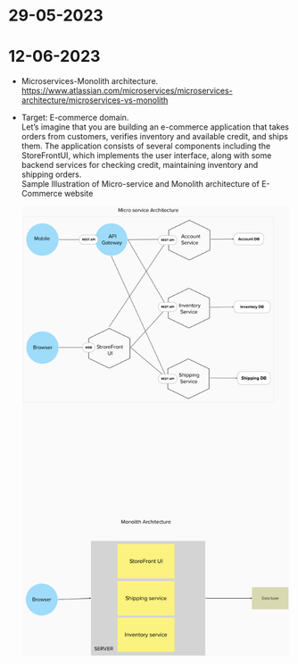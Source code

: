 # 29-05-2023

# 12-06-2023

- Microservices-Monolith architecture.<br>
  https://www.atlassian.com/microservices/microservices-architecture/microservices-vs-monolith

- Target: E-commerce domain. <br>
  Let’s imagine that you are building an e-commerce application that takes orders from customers, verifies inventory and available credit, and ships them. The application consists of several components including the StoreFrontUI, which implements the user interface, along with some backend services for checking credit, maintaining inventory and shipping orders. <br> 
  Sample Illustration of Micro-service and Monolith architecture of E-Commerce website

  ![Architectures](../Images/architectures.png)